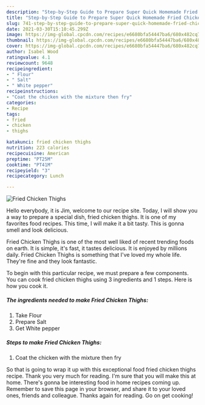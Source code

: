 ```yaml
---
description: "Step-by-Step Guide to Prepare Super Quick Homemade Fried Chicken Thighs"
title: "Step-by-Step Guide to Prepare Super Quick Homemade Fried Chicken Thighs"
slug: 741-step-by-step-guide-to-prepare-super-quick-homemade-fried-chicken-thighs
date: 2021-03-30T15:10:45.299Z
image: https://img-global.cpcdn.com/recipes/e6680bfa54447ba6/680x482cq70/fried-chicken-thighs-recipe-main-photo.jpg
thumbnail: https://img-global.cpcdn.com/recipes/e6680bfa54447ba6/680x482cq70/fried-chicken-thighs-recipe-main-photo.jpg
cover: https://img-global.cpcdn.com/recipes/e6680bfa54447ba6/680x482cq70/fried-chicken-thighs-recipe-main-photo.jpg
author: Isabel Wood
ratingvalue: 4.1
reviewcount: 9648
recipeingredient:
- " Flour"
- " Salt"
- " White pepper"
recipeinstructions:
- "Coat the chicken with the mixture then fry"
categories:
- Recipe
tags:
- fried
- chicken
- thighs

katakunci: fried chicken thighs 
nutrition: 223 calories
recipecuisine: American
preptime: "PT25M"
cooktime: "PT41M"
recipeyield: "3"
recipecategory: Lunch

---
```



![Fried Chicken Thighs](https://img-global.cpcdn.com/recipes/e6680bfa54447ba6/680x482cq70/fried-chicken-thighs-recipe-main-photo.jpg)

Hello everybody, it is Jim, welcome to our recipe site. Today, I will show you a way to prepare a special dish, fried chicken thighs. It is one of my favorites food recipes. This time, I will make it a bit tasty. This is gonna smell and look delicious.

Fried Chicken Thighs is one of the most well liked of recent trending foods on earth. It is simple, it's fast, it tastes delicious. It is enjoyed by millions daily. Fried Chicken Thighs is something that I've loved my whole life. They're fine and they look fantastic.




To begin with this particular recipe, we must prepare a few components. You can cook fried chicken thighs using 3 ingredients and 1 steps. Here is how you cook it.

<!--inarticleads1-->

##### The ingredients needed to make Fried Chicken Thighs:

1. Take  Flour
1. Prepare  Salt
1. Get  White pepper




<!--inarticleads2-->

##### Steps to make Fried Chicken Thighs:

1. Coat the chicken with the mixture then fry




So that is going to wrap it up with this exceptional food fried chicken thighs recipe. Thank you very much for reading. I'm sure that you will make this at home. There's gonna be interesting food in home recipes coming up. Remember to save this page in your browser, and share it to your loved ones, friends and colleague. Thanks again for reading. Go on get cooking!

